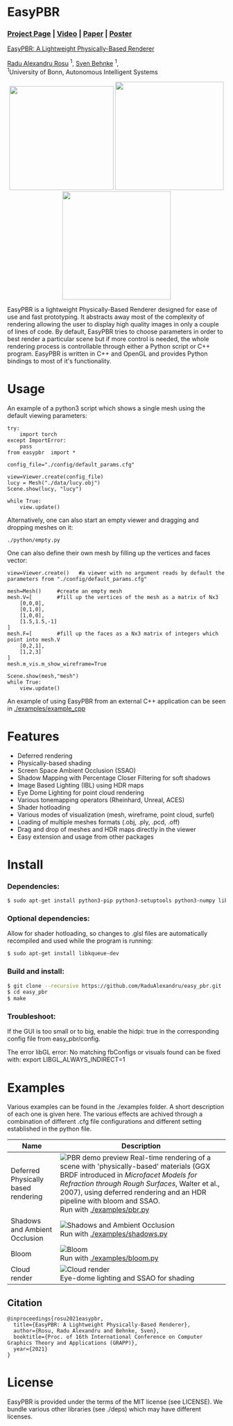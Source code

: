 # EasyPBR


### [Project Page](https://www.ais.uni-bonn.de/videos/GRAPP_2021_Rosu/) | [Video](https://www.youtube.com/watch?v=N20l6dqFcHw) | [Paper](https://www.ais.uni-bonn.de/papers/GRAPP_2021_Rosu_EasyPBR.pdf) | [Poster](https://www.ais.uni-bonn.de/papers/GRAPP_2021_Rosu_EasyPBR_Poster.pdf)

[EasyPBR: A Lightweight Physically-Based Renderer](https://www.ais.uni-bonn.de/videos/GRAPP_2021_Rosu/)

 [Radu Alexandru Rosu](https://www.ais.uni-bonn.de/%7Erosu/) <sup>1</sup>,
 [Sven Behnke](https://www.ais.uni-bonn.de/behnke/) <sup>1</sup>,
 <br>
 <sup>1</sup>University of Bonn, Autonomous Intelligent Systems


<p align="middle">
  <!-- <img src="imgs/anatomy_crop_2.png" width="250" /> -->
  <img src="imgs/goliath_1_crop.png" width="240"/>
  <!-- <figcaption> Your text </figcaption> -->
  <!-- <img src="imgs/buburuza_crop_2.png" width="250" />  -->
  <!-- <img src="imgs/lucy_pc_crop.png" width="210" />  -->
  <img src="imgs/lantern_1_crop.png" width="250" />
  <!-- <figcaption> Your text </figcaption> -->
  <!-- <img src="imgs/house_crop_2.png" width="250" /> -->
  <img src="imgs/shader_ball_crop.png" width="250" />
</p>

EasyPBR is a lightweight Physically-Based Renderer designed for ease of use and fast prototyping. It abstracts away most of the complexity of rendering allowing the user to display high quality images in only a couple of lines of code. By default, EasyPBR tries to choose parameters in order to best render a particular scene but if more control is needed, the whole rendering process is controllable through either a Python script or C++ program. EasyPBR is written in C++ and OpenGL and provides Python bindings to most of it's functionality.

<!-- ![Image description](imgs/stadium.png) | ![Image description](imgs/mnt_valley_dirt.png) -->



# Usage

An example of a python3 script which shows a single mesh using the default viewing parameters:

    try:
        import torch
    except ImportError:
        pass
    from easypbr  import *

    config_file="./config/default_params.cfg"

    view=Viewer.create(config_file)
    lucy = Mesh("./data/lucy.obj")
    Scene.show(lucy, "lucy")

    while True:
        view.update()

Alternatively, one can also start an empty viewer and dragging and dropping meshes on it:

    ./python/empty.py

One can also define their own mesh by filling up the vertices and faces vector:

    view=Viewer.create()   #a viewer with no argument reads by default the parameters from "./config/default_params.cfg"

    mesh=Mesh()     #create an empty mesh
    mesh.V=[        #fill up the vertices of the mesh as a matrix of Nx3
        [0,0,0],
        [0,1,0],
        [1,0,0],
        [1.5,1.5,-1]
    ]
    mesh.F=[        #fill up the faces as a Nx3 matrix of integers which point into mesh.V
        [0,2,1],
        [1,2,3]
    ]
    mesh.m_vis.m_show_wireframe=True

    Scene.show(mesh,"mesh")
    while True:
        view.update()

An example of using EasyPBR from an external C++ application can be seen in [./examples/example_cpp](./examples/example_cpp)


# Features
- Deferred rendering
- Physically-based shading
- Screen Space Ambient Occlusion (SSAO)
- Shadow Mapping with Percentage Closer Filtering for soft shadows
- Image Based Lighting (IBL) using HDR maps
- Eye Dome Lighting for point cloud rendering
- Various tonemapping operators (Rheinhard, Unreal, ACES)
- Shader hotloading
- Various modes of visualization (mesh, wireframe, point cloud, surfel)
- Loading of multiple meshes formats (.obj, .ply, .pcd, .off)
- Drag and drop of meshes and HDR maps directly in the viewer
- Easy extension and usage from other packages

# Install
### Dependencies:
```sh
$ sudo apt-get install python3-pip python3-setuptools python3-numpy libglfw3-dev libboost-dev libeigen3-dev libpcl-dev libopencv-dev
```
### Optional dependencies:
Allow for shader hotloading, so changes to .glsl files are automatically recompiled and used while the program is running:
```sh
$ sudo apt-get install libkqueue-dev
```

### Build and install:
```sh
$ git clone --recursive https://github.com/RaduAlexandru/easy_pbr.git
$ cd easy_pbr
$ make
```

### Troubleshoot:
If the GUI is too small or to big, enable the hidpi: true in the corresponding config file from easy_pbr/config.

The error libGL error: No matching fbConfigs or visuals found can be fixed with: export LIBGL_ALWAYS_INDIRECT=1

# Examples

Various examples can be found in the ./examples folder. A short description of each one is given here. The various effects are achived through a combination of different .cfg file configurations and different setting established in the python file.

| Name  | Description |
| ------------- | ------------- |
| Deferred Physically based rendering | ![PBR demo preview](imgs/pbr_multiscatter.jpg) Real-time rendering of a scene with 'physically-based' materials (GGX BRDF introduced in *Microfacet Models for Refraction through Rough Surfaces*, Walter et al., 2007), using deferred rendering and an HDR pipeline with bloom and SSAO. <br /> Run with [./examples/pbr.py](./examples/pbr.py) |
| Shadows and Ambient Occlusion | ![Shadows and Ambient Occlusion](imgs/shadows2.jpg) <br /> Run with [./examples/shadows.py](./examples/shadows.py) |
| Bloom | ![Bloom](imgs/bloom_head.jpg) <br /> Run with [./examples/bloom.py](./examples/bloom.py)  |
| Cloud render | ![Cloud render](imgs/cloud_medusa.jpeg) <br /> Eye-dome lighting and SSAO for shading |

## Citation

```
@inproceedings{rosu2021easypbr,
  title={EasyPBR: A Lightweight Physically-Based Renderer},
  author={Rosu, Radu Alexandru and Behnke, Sven},
  booktitle={Proc. of 16th International Conference on Computer Graphics Theory and Applications (GRAPP)},
  year={2021}
}
```

# License
EasyPBR is provided under the terms of the MIT license (see LICENSE). We bundle various other libraries (see ./deps) which may have different licenses.

